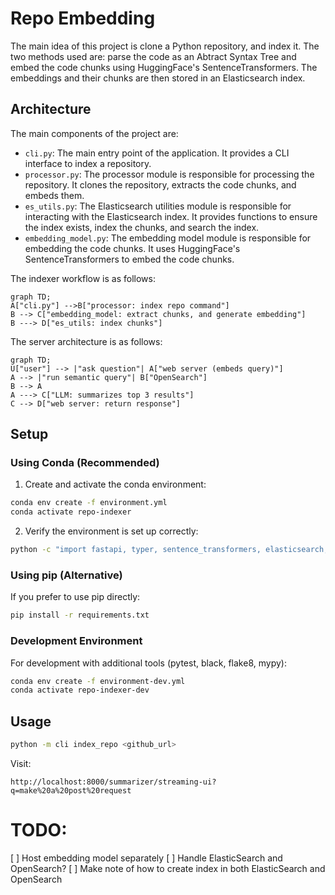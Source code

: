# Repo Embedding
The main idea of this project is clone a Python repository, and index it. The two methods used are: parse the code as an Abtract Syntax Tree and embed the code chunks using HuggingFace's SentenceTransformers. The embeddings and their chunks are then stored in an Elasticsearch index.

## Architecture

The main components of the project are:

- `cli.py`: The main entry point of the application. It provides a CLI interface to index a repository.
- `processor.py`: The processor module is responsible for processing the repository. It clones the repository, extracts the code chunks, and embeds them.
- `es_utils.py`: The Elasticsearch utilities module is responsible for interacting with the Elasticsearch index. It provides functions to ensure the index exists, index the chunks, and search the index.
- `embedding_model.py`: The embedding model module is responsible for embedding the code chunks. It uses HuggingFace's SentenceTransformers to embed the code chunks.

The indexer workflow is as follows:
```mermaid
graph TD;
A["cli.py"] -->B["processor: index repo command"]
B --> C["embedding_model: extract chunks, and generate embedding"]
B ---> D["es_utils: index chunks"]
```

The server architecture is as follows:
```mermaid
graph TD;
U["user"] --> |"ask question"| A["web server (embeds query)"]
A --> |"run semantic query"| B["OpenSearch"]
B --> A
A ---> C["LLM: summarizes top 3 results"]
C --> D["web server: return response"]
```

## Setup

### Using Conda (Recommended)

1. Create and activate the conda environment:
```bash
conda env create -f environment.yml
conda activate repo-indexer
```

2. Verify the environment is set up correctly:
```bash
python -c "import fastapi, typer, sentence_transformers, elasticsearch; print('All dependencies installed successfully!')"
```

### Using pip (Alternative)

If you prefer to use pip directly:
```bash
pip install -r requirements.txt
```

### Development Environment

For development with additional tools (pytest, black, flake8, mypy):
```bash
conda env create -f environment-dev.yml
conda activate repo-indexer-dev
```

## Usage

```bash
python -m cli index_repo <github_url>
```

Visit:
```
http://localhost:8000/summarizer/streaming-ui?q=make%20a%20post%20request
```


# TODO:
[ ] Host embedding model separately
[ ] Handle ElasticSearch and OpenSearch?
[ ] Make note of how to create index in both ElasticSearch and OpenSearch

